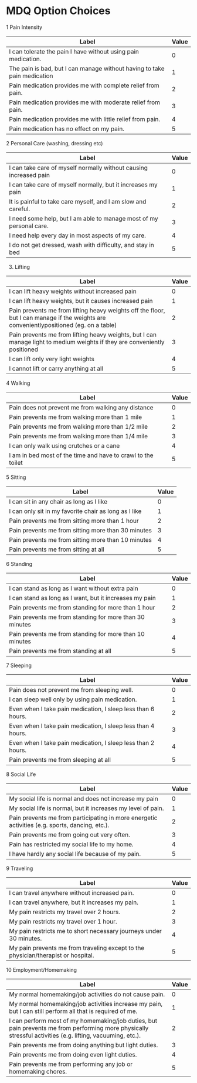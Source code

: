 # MDQ Option Choices
1 Pain Intensity

| **Label**                                                                | **Value** |
| ------------------------------------------------------------------------ | --------- |
| I can tolerate the pain I have without using pain medication.            | 0         |
| The pain is bad, but I can manage without having to take pain medication | 1         |
| Pain medication provides me with complete relief from pain.              | 2         |
| Pain medication provides me with moderate relief from pain.              | 3         |
| Pain medication provides me with little relief from pain.                | 4         |
| Pain medication has no effect on my pain.                                | 5         |

2 Personal Care (washing, dressing etc)

| **Label**                                                           | **Value** |
| ------------------------------------------------------------------- | --------- |
| I can take care of myself normally without causing increased pain   | 0         |
| I can take care of myself normally, but it increases my pain        | 1         |
| It is painful to take care myself, and I am slow and careful.       | 2         |
| I need some help, but I am able to manage most of my personal care. | 3         |
| I need help every day in most aspects of my care.                   | 4         |
| I do not get dressed, wash with difficulty, and stay in bed         | 5         |

3. Lifting

| **Label**                                                                                                                              | **Value** |
| -------------------------------------------------------------------------------------------------------------------------------------- | --------- |
| I can lift heavy weights without increased pain                                                                                        | 0         |
| I can lift heavy weights, but it causes increased pain                                                                                 | 1         |
| Pain prevents me from lifting heavy weights off the floor, but I can manage if the weights are convenientlypositioned (eg. on a table) | 2         |
| Pain prevents me from lifting heavy weights, but I can manage light to medium weights if they are conveniently positioned              | 3         |
| I can lift only very light weights                                                                                                     | 4         |
| I cannot lift or carry anything at all                                                                                                 | 5         |

4 Walking

| **Label**                                                    | **Value** |
| ------------------------------------------------------------ | --------- |
| Pain does not prevent me from walking any distance           | 0         |
| Pain prevents me from walking more than 1 mile               | 1         |
| Pain prevents me from walking more than 1/2 mile             | 2         |
| Pain prevents me from walking more than 1/4 mile             | 3         |
| I can only walk using crutches or a cane                     | 4         |
| I am in bed most of the time and have to crawl to the toilet | 5         |

5 Sitting

| **Label**                                             | **Value** |
| ----------------------------------------------------- | --------- |
| I can sit in any chair as long as I like              | 0         |
| I can only sit in my favorite chair as long as I like | 1         |
| Pain prevents me from sitting more than 1 hour        | 2         |
| Pain prevents me from sitting more than 30 minutes    | 3         |
| Pain prevents me from sitting more than 10 minutes    | 4         |
| Pain prevents me from sitting at all                  | 5         |

6 Standing

| **Label**                                               | **Value** |
| ------------------------------------------------------- | --------- |
| I can stand as long as I want without extra pain        | 0         |
| I can stand as long as I want, but it increases my pain | 1         |
| Pain prevents me from standing for more than 1 hour     | 2         |
| Pain prevents me from standing for more than 30 minutes | 3         |
| Pain prevents me from standing for more than 10 minutes | 4         |
| Pain prevents me from standing at all                   | 5         |

7 Sleeping

| **Label**                                                    | **Value** |
| ------------------------------------------------------------ | --------- |
| Pain does not prevent me from sleeping well.                 | 0         |
| I can sleep well only by using pain medication.              | 1         |
| Even when I take pain medication, I sleep less than 6 hours. | 2         |
| Even when I take pain medication, I sleep less than 4 hours. | 3         |
| Even when I take pain medication, I sleep less than 2 hours. | 4         |
| Pain prevents me from sleeping at all                        | 5         |

8 Social Life

| **Label**                                                                                      | **Value** |
| ---------------------------------------------------------------------------------------------- | --------- |
| My social life is normal and does not increase my pain                                         | 0         |
| My social life is normal, but it increases my level of pain.                                   | 1         |
| Pain prevents me from participating in more energetic activities (e.g. sports, dancing, etc.). | 2         |
| Pain prevents me from going out very often.                                                    | 3         |
| Pain has restricted my social life to my home.                                                 | 4         |
| I have hardly any social life because of my pain.                                              | 5         |

9 Traveling

| **Label**                                                                         | **Value** |
| --------------------------------------------------------------------------------- | --------- |
| I can travel anywhere without increased pain.                                     | 0         |
| I can travel anywhere, but it increases my pain.                                  | 1         |
| My pain restricts my travel over 2 hours.                                         | 2         |
| My pain restricts my travel over 1 hour.                                          | 3         |
| My pain restricts me to short necessary journeys under 30 minutes.                | 4         |
| My pain prevents me from traveling except to the physician/therapist or hospital. | 5         |

10 Employment/Homemaking

| **Label**                                                                                                                                                  | **Value** |
| ---------------------------------------------------------------------------------------------------------------------------------------------------------- | --------- |
| My normal homemaking/job activities do not cause pain.                                                                                                     | 0         |
| My normal homemaking/job activities increase my pain, but I can still perform all that is required of me.                                                  | 1         |
| I can perform most of my homemaking/job duties, but pain prevents me from performing more physically stressful activities (e.g. lifting, vacuuming, etc.). | 2         |
| Pain prevents me from doing anything but light duties.                                                                                                     | 3         |
| Pain prevents me from doing even light duties.                                                                                                             | 4         |
| Pain prevents me from performing any job or homemaking chores.                                                                                             | 5         |


